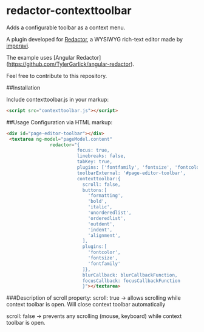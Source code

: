 # redactor-contexttoolbar
Adds a configurable toolbar as a context menu.

A plugin developed for [Redactor](http://imperavi.com/redactor/), a WYSIWYG rich-text editor made by [imperavi](http://imperavi.com/).

The example uses [Angular Redactor] (https://github.com/TylerGarlick/angular-redactor).

Feel free to contribute to this repository.

##Installation

Include contexttoolbar.js in your markup:

```html
<script src="contexttoolbar.js"></script>
```

##Usage
Configuration via HTML markup:

```html
<div id="page-editor-toolbar"></div>
 <textarea ng-model="pageModel.content"
                redactor="{
                          focus: true,
                          linebreaks: false,
                          tabKey: true,
                          plugins: ['fontfamily', 'fontsize', 'fontcolor', 'table', 'contexttoolbar'],
                          toolbarExternal: '#page-editor-toolbar',
                          contexttoolbar:{
                            scroll: false,
                            buttons:[
                              'formatting',
                              'bold',
                              'italic',
                              'unorderedlist',
                              'orderedlist',
                              'outdent',
                              'indent',
                              'alignment',
                            ],
                            plugins:[
                              'fontcolor',
                              'fontsize',
                              'fontfamily'
                            ]},
                            blurCallback: blurCallbackFunction,
                            focusCallback: focusCallbackFunction
                            }"></textarea>
 ````
 
###Description of scroll property:
   scroll: true   ->  allows scrolling while context toolbar is open. Will close context toolbar automatically
  
   scroll: false  ->  prevents any scrolling (mouse, keyboard) while context toolbar is open.
